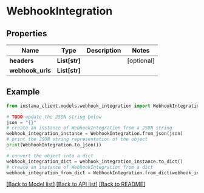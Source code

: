 # WebhookIntegration


## Properties

Name | Type | Description | Notes
------------ | ------------- | ------------- | -------------
**headers** | **List[str]** |  | [optional] 
**webhook_urls** | **List[str]** |  | 

## Example

```python
from instana_client.models.webhook_integration import WebhookIntegration

# TODO update the JSON string below
json = "{}"
# create an instance of WebhookIntegration from a JSON string
webhook_integration_instance = WebhookIntegration.from_json(json)
# print the JSON string representation of the object
print(WebhookIntegration.to_json())

# convert the object into a dict
webhook_integration_dict = webhook_integration_instance.to_dict()
# create an instance of WebhookIntegration from a dict
webhook_integration_from_dict = WebhookIntegration.from_dict(webhook_integration_dict)
```
[[Back to Model list]](../README.md#documentation-for-models) [[Back to API list]](../README.md#documentation-for-api-endpoints) [[Back to README]](../README.md)


